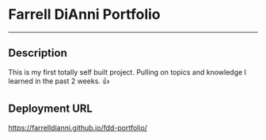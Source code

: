 # Farrell DiAnni Portfolio 
---
##  Description 
This is my first totally self built project. Pulling on topics and knowledge I learned in the past 2 weeks.
👍

## Deployment URL

https://farrelldianni.github.io/fdd-portfolio/
